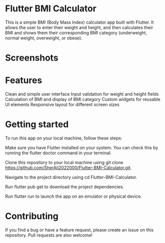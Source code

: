 # Flutter BMI Calculator

This is a simple BMI (Body Mass Index) calculator app built with Flutter. It allows the user to enter their weight and height, and then calculates their BMI and shows them their corresponding BMI category (underweight, normal weight, overweight, or obese).

# Screenshots

# Features
  Clean and simple user interface
  Input validation for weight and height fields
  Calculation of BMI and display of BMI category
  Custom widgets for reusable UI elements
  Responsive layout for different screen sizes

# Getting started

  To run this app on your local machine, follow these steps:

  Make sure you have Flutter installed on your system. You can check this by running the flutter doctor command in your terminal.

  Clone this repository to your local machine using git clone https://github.com/SherAli2022000/Flutter-BMI-Calculator.git.

  Navigate to the project directory using cd Flutter-BMI-Calculator.

  Run flutter pub get to download the project dependencies.

  Run flutter run to launch the app on an emulator or physical device.

# Contributing
If you find a bug or have a feature request, please create an issue on this repository. Pull requests are also welcome!

